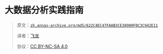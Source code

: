 # 大数据分析实践指南

> 原文：[`zh.annas-archive.org/md5/622C4EC47FAAB3CE38900F0C3C942E11`](https://zh.annas-archive.org/md5/622C4EC47FAAB3CE38900F0C3C942E11)
> 
> 译者：[飞龙](https://github.com/wizardforcel)
> 
> 协议：[CC BY-NC-SA 4.0](http://creativecommons.org/licenses/by-nc-sa/4.0/)